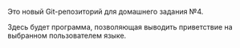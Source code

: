 Это новый Git-репозиторий для домашнего задания №4.

Здесь будет программа, позволяющая выводить приветствие на выбранном пользователем языке.